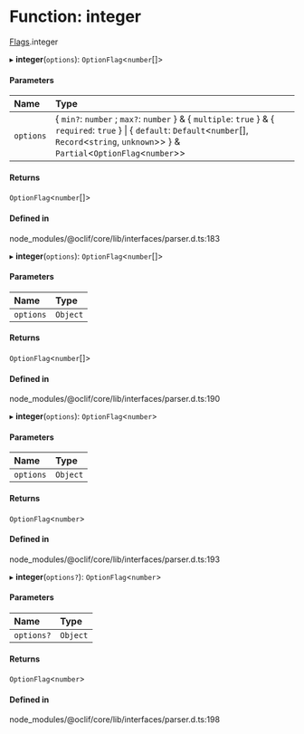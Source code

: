 # Function: integer

[Flags](../modules/Flags.md).integer

▸ **integer**(`options`): `OptionFlag`<`number`[]\>

#### Parameters

| Name | Type |
| :------ | :------ |
| `options` | { `min?`: `number` ; `max?`: `number`  } & { `multiple`: ``true``  } & { `required`: ``true``  } \| { `default`: `Default`<`number`[], `Record`<`string`, `unknown`\>\>  } & `Partial`<`OptionFlag`<`number`\>\> |

#### Returns

`OptionFlag`<`number`[]\>

#### Defined in

node_modules/@oclif/core/lib/interfaces/parser.d.ts:183

▸ **integer**(`options`): `OptionFlag`<`number`[]\>

#### Parameters

| Name | Type |
| :------ | :------ |
| `options` | `Object` |

#### Returns

`OptionFlag`<`number`[]\>

#### Defined in

node_modules/@oclif/core/lib/interfaces/parser.d.ts:190

▸ **integer**(`options`): `OptionFlag`<`number`\>

#### Parameters

| Name | Type |
| :------ | :------ |
| `options` | `Object` |

#### Returns

`OptionFlag`<`number`\>

#### Defined in

node_modules/@oclif/core/lib/interfaces/parser.d.ts:193

▸ **integer**(`options?`): `OptionFlag`<`number`\>

#### Parameters

| Name | Type |
| :------ | :------ |
| `options?` | `Object` |

#### Returns

`OptionFlag`<`number`\>

#### Defined in

node_modules/@oclif/core/lib/interfaces/parser.d.ts:198
